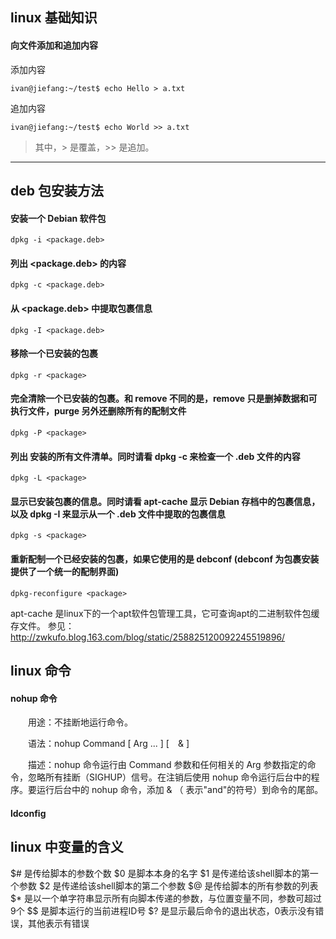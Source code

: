 
## linux 基础知识

#### 向文件添加和追加内容

添加内容

    ivan@jiefang:~/test$ echo Hello > a.txt

追加内容

    ivan@jiefang:~/test$ echo World >> a.txt

> 其中，> 是覆盖，>> 是追加。

***

## deb 包安装方法  

#### 安装一个 Debian 软件包

    dpkg -i <package.deb>

#### 列出 <package.deb> 的内容

    dpkg -c <package.deb>

#### 从 <package.deb> 中提取包裹信息

    dpkg -I <package.deb>

#### 移除一个已安装的包裹

    dpkg -r <package>

#### 完全清除一个已安装的包裹。和 remove 不同的是，remove 只是删掉数据和可执行文件，purge 另外还删除所有的配制文件

    dpkg -P <package>

#### 列出 <package> 安装的所有文件清单。同时请看 dpkg -c 来检查一个 .deb 文件的内容

    dpkg -L <package>

#### 显示已安装包裹的信息。同时请看 apt-cache 显示 Debian 存档中的包裹信息，以及 dpkg -I 来显示从一个 .deb 文件中提取的包裹信息

    dpkg -s <package>

#### 重新配制一个已经安装的包裹，如果它使用的是 debconf (debconf 为包裹安装提供了一个统一的配制界面)

    dpkg-reconfigure <package>
 
 
apt-cache 是linux下的一个apt软件包管理工具，它可查询apt的二进制软件包缓存文件。
参见： http://zwkufo.blog.163.com/blog/static/258825120092245519896/

## linux 命令

#### nohup 命令

　　用途：不挂断地运行命令。  

　　语法：nohup Command [ Arg ... ] [　& ]       

　　描述：nohup 命令运行由 Command 参数和任何相关的 Arg 参数指定的命令，忽略所有挂断（SIGHUP）信号。在注销后使用 nohup 命令运行后台中的程序。要运行后台中的 nohup 命令，添加 & （ 表示"and"的符号）到命令的尾部。   

#### ldconfig


## linux 中变量的含义

$# 是传给脚本的参数个数
$0 是脚本本身的名字
$1 是传递给该shell脚本的第一个参数
$2 是传递给该shell脚本的第二个参数
$@ 是传给脚本的所有参数的列表
$* 是以一个单字符串显示所有向脚本传递的参数，与位置变量不同，参数可超过9个
$$ 是脚本运行的当前进程ID号
$? 是显示最后命令的退出状态，0表示没有错误，其他表示有错误

